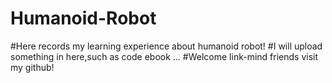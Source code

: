 # Humanoid-Robot
#Here records my learning experience about humanoid robot!
#I will upload something in here,such as code ebook ...
#Welcome link-mind friends visit my github!
